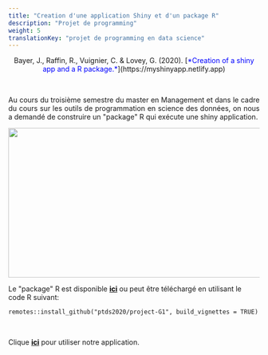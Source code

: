 ```yaml
---
title: "Creation d'une application Shiny et d'un package R"
description: "Projet de programming"
weight: 5
translationKey: "projet de programming en data science"
---
```



<center> Bayer, J., Raffin, R., Vuignier, C. & Lovey, G. (2020). [<span style="color:blue">*Creation of a shiny app and a R package.*</span>](https://myshinyapp.netlify.app)</p></center>

<p>&nbsp; </p>

<p style="text-align:justify;">Au cours du troisième semestre du master en Management et dans le cadre du cours sur les outils de programmation en science des données, on nous a demandé de construire un "package" R qui exécute une shiny application.</p> 


<p align="center">
  <img src="/Shiny.png" width="700" height="300"/>
</p>


Le "package" R est disponible [<span style="color:black">**ici**</span>](https://github.com/ptds2020/project-G1) ou peut être téléchargé en utilisant le code R suivant: 

```{r}
remotes::install_github("ptds2020/project-G1", build_vignettes = TRUE)
```
<p>&nbsp; </p>

Clique [<span style="color:black">**ici**</span>](https://mcdonald.shinyapps.io/McDonald/) pour utiliser notre application.
